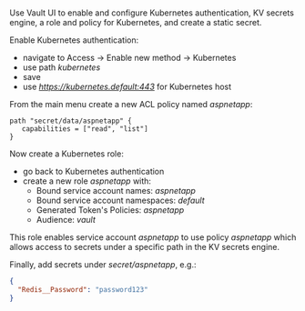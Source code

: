 
<br>

Use Vault UI to enable and configure Kubernetes authentication,
KV secrets engine, a role and policy for Kubernetes,
and create a static secret.

Enable Kubernetes authentication:
- navigate to Access -> Enable new method -> Kubernetes
- use path _kubernetes_
- save
- use _https://kubernetes.default:443_ for Kubernetes host

From the main menu create a new ACL policy named _aspnetapp_:

```
path "secret/data/aspnetapp" {
   capabilities = ["read", "list"]
}
```

Now create a Kubernetes role:
- go back to Kubernetes authentication
- create a new role _aspnetapp_ with:
  * Bound service account names: _aspnetapp_
  * Bound service account namespaces: _default_
  * Generated Token's Policies: _aspnetapp_
  * Audience: _vault_

This role enables service account _aspnetapp_ to use
policy _aspnetapp_ which allows access to secrets
under a specific path in the KV secrets engine.

Finally, add secrets under _secret/aspnetapp_, e.g.:

```json
{
  "Redis__Password": "password123"
}
```

